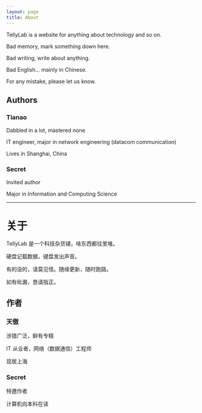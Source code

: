 ```yaml
---
layout: page
title: About
---
```


TellyLab is a website for anything about technology and so on.

Bad memory, mark something down here.

Bad writing, write about anything.

Bad English... mainly in Chinese.

For any mistake, please let us know.

## Authors

### Tianao

Dabbled in a lot, mastered none

IT engineer, major in network engineering (datacom communication)

Lives in Shanghai, China

### Secret

Invited author

Major in Information and Computing Science

---

# 关于

TellyLab 是一个科技杂货铺，啥东西都往里堆。

硬盘记载数据，键盘发出声音。

有的没的，请莫见怪。随缘更新，随时跑路。

如有纰漏，恳请指正。

## 作者

### 天傲

涉猎广泛，鲜有专精

IT 从业者，网络（数据通信）工程师

现居上海

### Secret

特邀作者

计算机向本科在读
